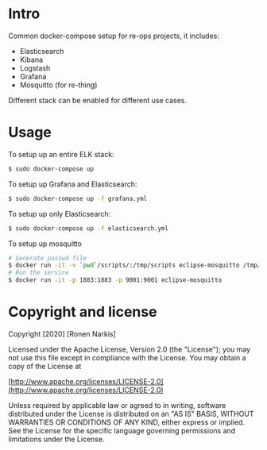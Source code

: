 # Intro

Common docker-compose setup for re-ops projects, it includes:

  * Elasticsearch
  * Kibana
  * Logstash
  * Grafana
  * Mosquitto (for re-thing)


Different stack can be enabled for different use cases.

# Usage

To setup up an entire ELK stack:

```bash
$ sudo docker-compose up
```

To setup up Grafana and Elasticsearch:

```bash
$ sudo docker-compose up -f grafana.yml
```

To setup up only Elasticsearch:

```bash
$ sudo docker-compose up -f elasticsearch.yml
```

To setup up mosquitto

```bash
# Generate passwd file
$ docker run -it -v `pwd`/scripts/:/tmp/scripts eclipse-mosquitto /tmp/scripts/passwd.sh
# Run the service
$ docker run -it -p 1883:1883 -p 9001:9001 eclipse-mosquitto
```

# Copyright and license

Copyright [2020] [Ronen Narkis]

Licensed under the Apache License, Version 2.0 (the "License");
you may not use this file except in compliance with the License.
You may obtain a copy of the License at

  [http://www.apache.org/licenses/LICENSE-2.0](http://www.apache.org/licenses/LICENSE-2.0)

Unless required by applicable law or agreed to in writing, software
distributed under the License is distributed on an "AS IS" BASIS,
WITHOUT WARRANTIES OR CONDITIONS OF ANY KIND, either express or implied.
See the License for the specific language governing permissions and
limitations under the License.
